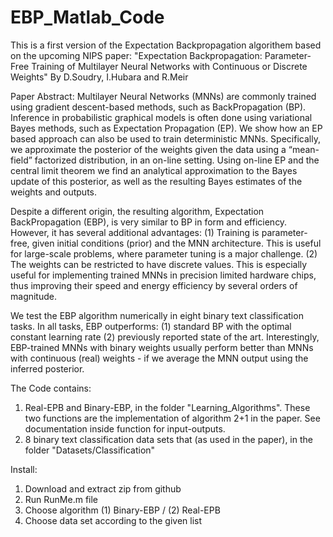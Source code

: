 EBP_Matlab_Code
===============

This is a first version of the Expectation Backpropagation algorithem based on the upcoming NIPS paper:
"Expectation Backpropagation: Parameter-Free Training of Multilayer Neural Networks with Continuous or Discrete Weights"
By D.Soudry, I.Hubara and R.Meir

Paper Abstract:
Multilayer Neural Networks (MNNs) are commonly trained using gradient descent-based methods, such as BackPropagation (BP).
Inference in probabilistic graphical models is often done using variational Bayes methods, such as Expectation Propagation (EP). 
We show how an EP based approach can also be used to train deterministic MNNs. Specifically, we approximate the posterior of the weights
given the data using a “mean-field” factorized distribution, in an on-line setting. Using on-line EP and the central limit theorem we find
an analytical approximation to the Bayes update of this posterior, as well as the resulting Bayes estimates of the weights and outputs. 

Despite a different origin, the resulting algorithm, Expectation BackPropagation (EBP), is very similar to BP in form and efficiency.
However, it has several additional advantages: (1) Training is parameter-free, given initial conditions (prior) and the MNN architecture.
This is useful for large-scale problems, where parameter tuning is a major challenge. (2) The weights can be restricted to have discrete values.
This is especially useful for implementing trained MNNs in precision limited hardware chips, thus improving their speed and energy efficiency by
several orders of magnitude.
 
We test the EBP algorithm numerically in eight binary text classification tasks. In all tasks, EBP outperforms: 
(1) standard BP with the optimal constant learning rate 
(2) previously reported state of the art. 
Interestingly, EBP-trained MNNs with binary weights usually perform better than MNNs with continuous (real) weights - if we average the MNN output using the inferred posterior. 


The Code contains:
1. Real-EPB and Binary-EBP, in the folder "Learning_Algorithms". These two functions are the implementation of algorithm 2+1 in the paper. See documentation inside function for input-outputs.
2. 8 binary text classification data sets that (as used in the paper), in the folder "Datasets/Classification"

Install: 
1. Download and extract zip from github
2. Run RunMe.m file
3. Choose algorithm (1) Binary-EBP / (2) Real-EPB
4. Choose data set according to the given list




